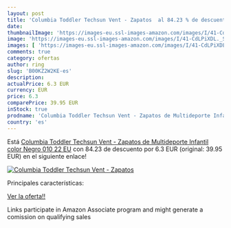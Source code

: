 ```yaml
---
layout: post
title: 'Columbia Toddler Techsun Vent - Zapatos  al 84.23 % de descuento'
date: 
thumbnailImage: 'https://images-eu.ssl-images-amazon.com/images/I/41-CdLPiXDL._SL200_.jpg'
image: 'https://images-eu.ssl-images-amazon.com/images/I/41-CdLPiXDL._SL200_.jpg'
images: [ 'https://images-eu.ssl-images-amazon.com/images/I/41-CdLPiXDL._SL200_.jpg' ]
comments: true
category: ofertas
author: ring
slug: 'B00KZ2W2KE-es'
description:
actualPrice: 6.3 EUR
currency: EUR
price: 6.3
comparePrice: 39.95 EUR
inStock: true
prodname: 'Columbia Toddler Techsun Vent - Zapatos de Multideporte Infantil  color Negro  010   22 EU'
country: 'es'
---
```


Está [Columbia Toddler Techsun Vent - Zapatos de Multideporte Infantil  color Negro  010   22 EU](https://www.amazon.es/dp/B00KZ2W2KE/?tag=tolees-21) con 84.23 de descuento por 6.3 EUR (original: 39.95 EUR) en el siguiente enlace!

[![Columbia Toddler Techsun Vent - Zapatos ](https://images-eu.ssl-images-amazon.com/images/I/41-CdLPiXDL._SL200_.jpg)](https://www.amazon.es/dp/B00KZ2W2KE/?tag=tolees-21)

Principales características:


[Ver la oferta!!](https://www.amazon.es/dp/B00KZ2W2KE/?tag=tolees-21)

Links participate in Amazon Associate program and might generate a comission on qualifying sales


